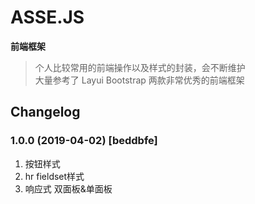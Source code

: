 # ASSE.JS
**前端框架**
>个人比较常用的前端操作以及样式的封装，会不断维护  
>大量参考了 Layui Bootstrap 两款非常优秀的前端框架

## Changelog

### 1.0.0 (2019-04-02) [beddbfe] 
1. 按钮样式 
2. hr fieldset样式
3. 响应式 双面板&单面板

